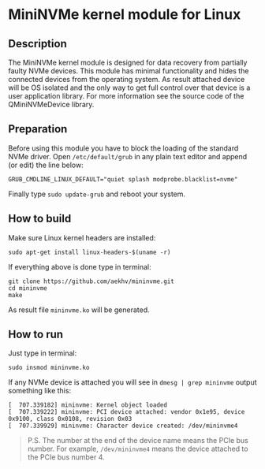 # MiniNVMe kernel module for Linux

## Description
The MiniNVMe kernel module is designed for data recovery from partially faulty NVMe devices. This module has minimal functionality and hides the connected devices from the operating system. As result attached device will be OS isolated and the only way to get full control over that device is a user application library. For more information see the source code of the QMiniNVMeDevice library.

## Preparation
Before using this module you have to block the loading of the standard NVMe driver. Open `/etc/default/grub` in any plain text editor and append (or edit) the line below:
```
GRUB_CMDLINE_LINUX_DEFAULT="quiet splash modprobe.blacklist=nvme"
```
Finally type `sudo update-grub` and reboot your system.

## How to build
Make sure Linux kernel headers are installed:
```
sudo apt-get install linux-headers-$(uname -r)
```
If everything above is done type in terminal:
```
git clone https://github.com/aekhv/mininvme.git
cd mininvme
make
```
As result file `mininvme.ko` will be generated.

## How to run
Just type in terminal:
```
sudo insmod mininvme.ko
```
If any NVMe device is attached you will see in `dmesg | grep mininvme` output something like this:
```
[  707.339182] mininvme: Kernel object loaded
[  707.339222] mininvme: PCI device attached: vendor 0x1e95, device 0x9100, class 0x0108, revision 0x03
[  707.339929] mininvme: Character device created: /dev/mininvme4
```
>P.S. The number at the end of the device name means the PCIe bus number. For example, `/dev/mininvme4` means the device attached to the PCIe bus number 4.
